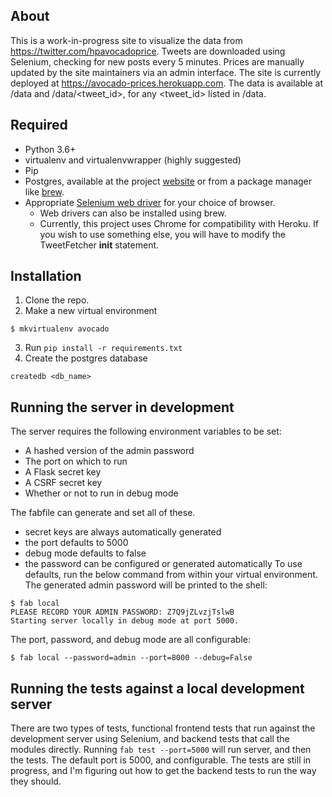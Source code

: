 ## About
This is a work-in-progress site to visualize the data from https://twitter.com/hpavocadoprice.
Tweets are downloaded using Selenium, checking for new posts every 5 minutes. Prices are manually updated by the site maintainers via an admin interface. The site is currently deployed at https://avocado-prices.herokuapp.com. The data is available at /data and /data/<tweet_id>, for any <tweet_id> listed in /data.

## Required
- Python 3.6+
- virtualenv and virtualenvwrapper (highly suggested)
- Pip
- Postgres, available at the project [website](https://www.postgresql.org/) or from a package manager like [brew](https://brew.sh/).
- Appropriate [Selenium web driver](https://selenium-python.readthedocs.io/installation.html#drivers) for your choice of browser.
  - Web drivers can also be installed using brew.
  - Currently, this project uses Chrome for compatibility with Heroku. If you wish to use something else, you will have to modify the TweetFetcher __init__ statement.

## Installation
1. Clone the repo.
2. Make a new virtual environment
```
$ mkvirtualenv avocado
```
3. Run `pip install -r requirements.txt`
4. Create the postgres database
```
createdb <db_name>
```

## Running the server in development
The server requires the following environment variables to be set:
- A hashed version of the admin password
- The port on which to run
- A Flask secret key
- A CSRF secret key
- Whether or not to run in debug mode

The fabfile can generate and set all of these.
- secret keys are always automatically generated
- the port defaults to 5000
- debug mode defaults to false
- the password can be configured or generated automatically
To use defaults, run the below command from within your virtual environment. The generated admin password will be printed to the shell:
```
$ fab local
PLEASE RECORD YOUR ADMIN PASSWORD: Z7Q9jZLvzjTslwB
Starting server locally in debug mode at port 5000.
```
The port, password, and debug mode are all configurable:
```
$ fab local --password=admin --port=8000 --debug=False
```

## Running the tests against a local development server
There are two types of tests, functional frontend tests that run against the development server using Selenium, and backend tests that call the modules directly.
Running `fab test --port=5000` will run server, and then the tests. The default port is 5000, and configurable. The tests are still in progress, and I'm figuring out how to get the backend tests to run the way they should.
